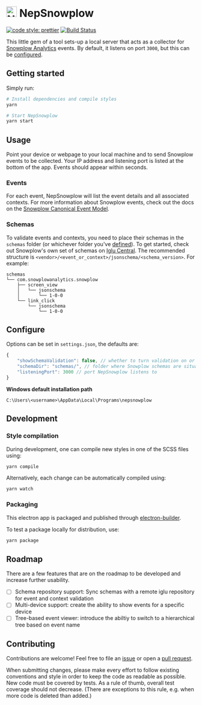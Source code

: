 # <img src="https://github.com/PicnicSupermarket/nepsnowplow/blob/master/icon.png?raw=true" width="28" alt="NepSnowplow" /> NepSnowplow

[![code style: prettier](https://img.shields.io/badge/code_style-prettier-ff69b4.svg?style=flat-square)](https://github.com/prettier/prettier)
[![Build Status](https://travis-ci.com/PicnicSupermarket/nepsnowplow.svg?token=uNRsa5BVyugmRypyGGg2&branch=master)](https://travis-ci.com/PicnicSupermarket/nepsnowplow)

This little gem of a tool sets-up a local server that acts as a collector for [Snowplow Analytics](https://snowplowanalytics.com/) events. By default, it listens on port `3000`, but this can be [configured](#configure).

## Getting started

Simply run:

```bash
# Install dependencies and compile styles
yarn

# Start NepSnowplow
yarn start
```

## Usage

Point your device or webpage to your local machine and to send Snowplow events to be collected. Your IP address and listening port is listed at the bottom of the app. Events should appear within seconds.

### Events

For each event, NepSnowplow will list the event details and all associated contexts. For more information about Snowplow events, check out the docs on the [Snowplow Canonical Event Model](https://github.com/snowplow/snowplow/wiki/canonical-event-model).

### Schemas

To validate events and contexts, you need to place their schemas in the `schemas` folder (or whichever folder you've [defined](#configure)). To get started, check out Snowplow's own set of schemas on [Iglu Central](https://github.com/snowplow/iglu-central). The recommended structure is `<vendor>/<event_or_context>/jsonschema/<schema_version>`. For example:

```
schemas
└── com.snowplowanalytics.snowplow
    ├── screen_view
    │   └── jsonschema
    │       └── 1-0-0
    └── link_click
        └── jsonschema
            └── 1-0-0
```

## Configure

Options can be set in `settings.json`, the defaults are:

```javascript
{
    "showSchemaValidation": false, // whether to turn validation on or off on startup
    "schemaDir": "schemas/", // folder where Snowplow schemas are situated
    "listeningPort": 3000 // port NepSnowplow listens to
}
```

**Windows default installation path**

`C:\Users\<username>\AppData\Local\Programs\nepsnowplow`

## Development

### Style compilation

During development, one can compile new styles in one of the SCSS files using:

```bash
yarn compile
```

Alternatively, each change can be automatically compiled using:

```bash
yarn watch
```

### Packaging

This electron app is packaged and published through [electron-builder](https://electron.build).

To test a package locally for distribution, use:

```bash
yarn package
```

## Roadmap

There are a few features that are on the roadmap to be developed and increase further usability.

-   [ ] Schema repository support: Sync schemas with a remote iglu repository for event and context validation
-   [ ] Multi-device support: create the ability to show events for a specific device
-   [ ] Tree-based event viewer: introduce the abiltiy to switch to a hierarchical tree based on event name

## Contributing

Contributions are welcome! Feel free to file an [issue](https://github.com/PicnicSupermarket/nepsnowplow/issues/new) or open a [pull request](https://github.com/PicnicSupermarket/nepsnowplow/compare).

When submitting changes, please make every effort to follow existing conventions and style in order to keep the code as readable as possible. New code must be covered by tests. As a rule of thumb, overall test coverage should not decrease. (There are exceptions to this rule, e.g. when more code is deleted than added.)
